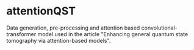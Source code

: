 # attentionQST
Data generation, pre-processing and attention based convolutional-transformer model used in the article "Enhancing general quantum state tomography via attention-based models".

